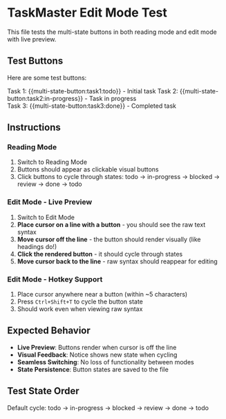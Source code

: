 # TaskMaster Edit Mode Test

This file tests the multi-state buttons in both reading mode and edit mode with live preview.

## Test Buttons

Here are some test buttons:

Task 1: {{multi-state-button:task1:todo}} - Initial task
Task 2: {{multi-state-button:task2:in-progress}} - Task in progress  
Task 3: {{multi-state-button:task3:done}} - Completed task

## Instructions

### Reading Mode
1. Switch to Reading Mode 
2. Buttons should appear as clickable visual buttons
3. Click buttons to cycle through states: todo → in-progress → blocked → review → done → todo

### Edit Mode - Live Preview
1. Switch to Edit Mode 
2. **Place cursor on a line with a button** - you should see the raw text syntax
3. **Move cursor off the line** - the button should render visually (like headings do!)
4. **Click the rendered button** - it should cycle through states
5. **Move cursor back to the line** - raw syntax should reappear for editing

### Edit Mode - Hotkey Support
1. Place cursor anywhere near a button (within ~5 characters)
2. Press `Ctrl+Shift+T` to cycle the button state
3. Should work even when viewing raw syntax

## Expected Behavior
- **Live Preview**: Buttons render when cursor is off the line
- **Visual Feedback**: Notice shows new state when cycling
- **Seamless Switching**: No loss of functionality between modes
- **State Persistence**: Button states are saved to the file

## Test State Order
Default cycle: todo → in-progress → blocked → review → done → todo
